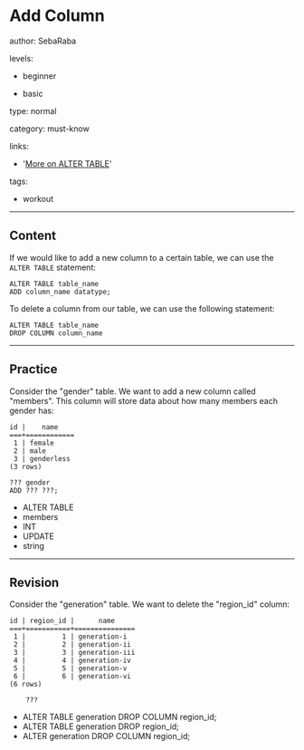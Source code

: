 # Add Column
author: SebaRaba

levels:

  - beginner

  - basic

type: normal

category: must-know

links:

  - '[More on ALTER TABLE](https://www.techonthenet.com/sql_server/tables/alter_table.php)'

tags:
  - workout

---
## Content

If we would like to add a new column to a certain table, we can use the `ALTER TABLE` statement:
```
ALTER TABLE table_name
ADD column_name datatype;
```

To delete a column from our table, we can use the following statement:
```
ALTER TABLE table_name
DROP COLUMN column_name
```

---
## Practice

Consider the "gender" table. We want to add a new column called "members". This column will store data about how many members each gender has:
```
id |    name    
===+============
 1 | female
 2 | male
 3 | genderless
(3 rows)

??? gender
ADD ??? ???;
```

* ALTER TABLE
* members
* INT
* UPDATE
* string

---
## Revision

Consider the "generation" table. We want to delete the "region_id" column:
```
id | region_id |      name      
===+===========+===============
 1 |         1 | generation-i
 2 |         2 | generation-ii
 3 |         3 | generation-iii
 4 |         4 | generation-iv
 5 |         5 | generation-v
 6 |         6 | generation-vi
(6 rows)

    ???
```


* ALTER TABLE generation DROP COLUMN region_id;
* ALTER TABLE generation DROP region_id;
* ALTER generation DROP COLUMN region_id;
